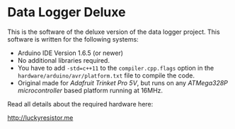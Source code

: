 # Data Logger Deluxe

This is the software of the deluxe version of the data logger project. This software is written for the following systems:

- Arduino IDE Version 1.6.5 (or newer)
 - No additional libraries required.
 - You have to add <code>-std=c++11</code> to the <code>compiler.cpp.flags</code> option in the <code>hardware/arduino/avr/platform.txt</code> file to compile the code.
- Original made for *Adafruit Trinket Pro 5V*, but runs on any *ATMega328P microcontroller* based platform running at 16MHz.

Read all details about the required hardware here:

http://luckyresistor.me

